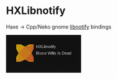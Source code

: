 
# HXLibnotify

Haxe -> Cpp/Neko gnome [libnotify](http://developer.gnome.org/libnotify) bindings

![](screenshot.png)
